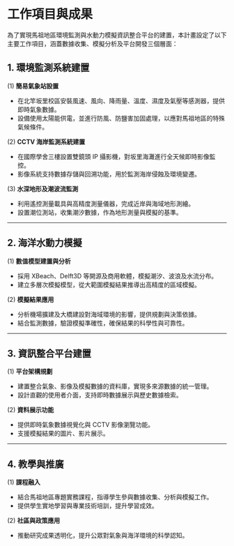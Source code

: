 # 工作項目與成果

為了實現馬祖地區環境監測與水動力模擬資訊整合平台的建置，本計畫設定了以下主要工作項目，涵蓋數據收集、模擬分析及平台開發三個層面：

## 1. 環境監測系統建置
(1) **簡易氣象站設置**
   - 在北竿坂里校區安裝風速、風向、降雨量、溫度、濕度及氣壓等感測器，提供即時氣象數據。
   - 設備使用太陽能供電，並進行防風、防鹽害加固處理，以應對馬祖地區的特殊氣候條件。

(2) **CCTV 海岸監測系統建置**
   - 在國際學舍三樓設置雙鏡頭 IP 攝影機，對坂里海灘進行全天候即時影像監控。
   - 影像系統支持數據存儲與回溯功能，用於監測海岸侵蝕及環境變遷。

(3) **水深地形及潮波流監測**
   - 利用遙控測量載具與高精度測量儀器，完成近岸與海域地形測繪。
   - 設置潮位測站，收集潮汐數據，作為地形測量與模擬的基準。

---

## 2. 海洋水動力模擬
(1) **數值模型建置與分析**
   - 採用 XBeach、Delft3D 等開源及商用軟體，模擬潮汐、波浪及水流分布。
   - 建立多層次模擬模型，從大範圍模擬結果推導出高精度的區域模擬。

(2) **模擬結果應用**
   - 分析機場擴建及大橋建設對海域環境的影響，提供規劃與決策依據。
   - 結合監測數據，驗證模擬準確性，確保結果的科學性與可靠性。

---

## 3. 資訊整合平台建置
(1) **平台架構規劃**
   - 建置整合氣象、影像及模擬數據的資料庫，實現多來源數據的統一管理。
   - 設計直觀的使用者介面，支持即時數據展示與歷史數據檢索。

(2) **資料展示功能**
   - 提供即時氣象數據視覺化與 CCTV 影像瀏覽功能。
   - 支援模擬結果的圖片、影片展示。

---

## 4. 教學與推廣
(1) **課程融入**
   - 結合馬祖地區專題實務課程，指導學生參與數據收集、分析與模擬工作。
   - 提供學生實地學習與專業技術培訓，提升學習成效。

(2) **社區與政策應用**
   - 推動研究成果透明化，提升公眾對氣象與海洋環境的科學認知。